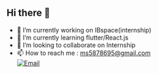 ## Hi there 👋


- 🔭 I’m currently working on IBspace(internship)
- 🌱 I’m currently learning flutter/React.js
- 👯 I’m looking to collaborate on Internship
- 📫 How to reach me : [ms5878695@gmail.com](mailto:ms5878695@gmail.com) <br>
  [![Email](https://img.icons8.com/ios-glyph)](mailto:ms5878695@gmail.com)




